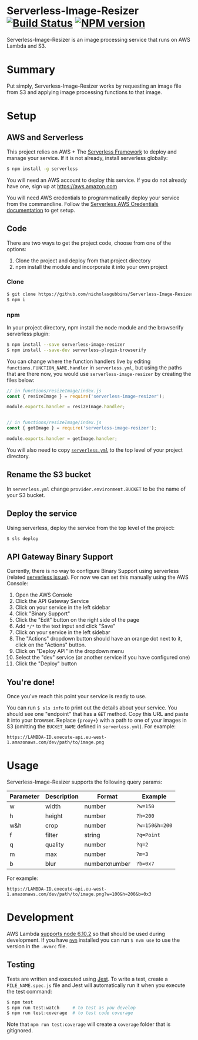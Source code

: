 Serverless-Image-Resizer [![Build Status][travis-image]][travis-url] [![NPM version][npm-image]][npm-url]
========================

Serverless-Image-Resizer is an image processing service that runs on AWS Lambda and S3.

# Summary

Put simply, Serverless-Image-Resizer works by requesting an image file from S3 and applying image
processing functions to that image.

# Setup

## AWS and Serverless

This project relies on AWS + The [Serverless Framework](https://github.com/serverless/serverless)
to deploy and manage your service. If it is not already, install serverless globally:

```sh
$ npm install -g serverless
```

You will need an AWS account to deploy this service. If you do not already have one, sign up at
https://aws.amazon.com

You will need AWS credentials to programmatically deploy your service from the commandline. Follow
the [Serverless AWS Credentials documentation](https://serverless.com/framework/docs/providers/aws/guide/credentials/)
to get setup.

## Code

There are two ways to get the project code, choose from one of the options:
1. Clone the project and deploy from that project directory
2. npm install the module and incorporate it into your own project

### Clone

```sh
$ git clone https://github.com/nicholasgubbins/Serverless-Image-Resizer.git && cd Serverless-Image-Resizer
$ npm i
```

### npm

In your project directory, npm install the node module and the browserify serverless plugin:

```sh
$ npm install --save serverless-image-resizer
$ npm install --save-dev serverless-plugin-browserify
```

You can change where the function handlers live by editing `functions.FUNCTION_NAME.handler` in
`serverless.yml`, but using the paths that are there now, you would use `serverless-image-resizer`
by creating the files below:

```js
// in functions/resizeImage/index.js
const { resizeImage } = require('serverless-image-resizer');

module.exports.handler = resizeImage.handler;


// in functions/resizeImage/index.js
const { getImage } = require('serverless-image-resizer');

module.exports.handler = getImage.handler;
```

You will also need to copy [`serverless.yml`](https://raw.githubusercontent.com/nicholasgubbins/Serverless-Image-Resizer/master/serverless.yml)
to the top level of your project directory.

## Rename the S3 bucket

In `serverless.yml` change `provider.environment.BUCKET` to be the name of your S3 bucket.

## Deploy the service

Using serverless, deploy the service from the top level of the project:

```sh
$ sls deploy
```

## API Gateway Binary Support

Currently, there is no way to configure Binary Support using serverless (related [serverless issue](https://github.com/serverless/serverless/issues/2797)).
For now we can set this manually using the AWS Console:
1. Open the AWS Console
2. Click the API Gateway Service
3. Click on your service in the left sidebar
4. Click "Binary Support"
5. Click the "Edit" button on the right side of the page
5. Add `*/*` to the text input and click "Save"
6. Click on your service in the left sidebar
7. The "Actions" dropdown button should have an orange dot next to it, click on the "Actions" button.
8. Click on "Deploy API" in the dropdown menu
9. Select the "dev" service (or another service if you have configured one)
10. Click the "Deploy" button

## You're done!

Once you've reach this point your service is ready to use.

You can run `$ sls info` to print out the details about your service. You should see one "endpoint"
that has a `GET` method. Copy this URL and paste it into your browser. Replace `{proxy+}` with a
path to one of your images in S3 (omitting the `BUCKET_NAME` defined in `serverless.yml`). For
example:

```
https://LAMBDA-ID.execute-api.eu-west-1.amazonaws.com/dev/path/to/image.png
```

# Usage

Serverless-Image-Resizer supports the following query params:

| Parameter | Description | Format | Example |
| --- | --- | --- | --- |
| w | width   | number | `?w=150` |
| h | height  | number | `?h=200` |
| w&h | crop | number | `?w=150&h=200` |
| f | filter  | string | `?q=Point` |
| q | quality | number | `?q=2` |
| m | max     | number | `?m=3` |
| b | blur    | numberxnumber | `?b=0x7` |

For example:

```
https://LAMBDA-ID.execute-api.eu-west-1.amazonaws.com/dev/path/to/image.png?w=100&h=200&b=0x3
```

# Development

AWS Lambda
[supports node 6.10.2](http://docs.aws.amazon.com/lambda/latest/dg/current-supported-versions.html)
so that should be used during development. If you have [`nvm`](https://github.com/creationix/nvm)
installed you can run `$ nvm use` to use the version in the `.nvmrc` file.

## Testing

Tests are written and executed using [Jest](https://facebook.github.io/jest/). To write a test,
create a `FILE_NAME.spec.js` file and Jest will automatically run it when you execute the test
command:

```sh
$ npm test
$ npm run test:watch     # to test as you develop
$ npm run test:coverage  # to test code coverage
```

Note that `npm run test:coverage` will create a `coverage` folder that is gitignored.

[travis-image]: https://travis-ci.org/nicholasgubbins/Serverless-Image-Resizer.svg?branch=master
[travis-url]: https://travis-ci.org/nicholasgubbins/Serverless-Image-Resizer
[npm-image]: https://badge.fury.io/js/serverless-image-resizer.svg
[npm-url]: https://npmjs.org/package/serverless-image-resizer
